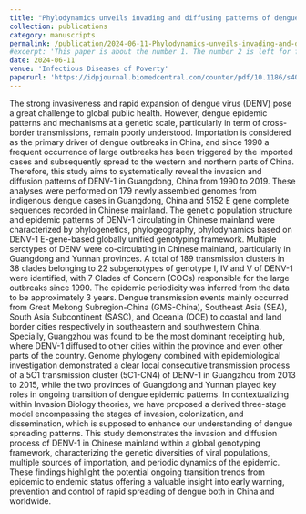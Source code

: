 ```yaml
---
title: "Phylodynamics unveils invading and diffusing patterns of dengue virus serotype-1 in Guangdong, China from 1990 to 2019 under a global genotyping framework"
collection: publications
category: manuscripts
permalink: /publication/2024-06-11-Phylodynamics-unveils-invading-and-diffusing-patterns-of-dengue-virus-serotype-1-in-Guangdong
#excerpt: 'This paper is about the number 1. The number 2 is left for future work.'
date: 2024-06-11
venue: 'Infectious Diseases of Poverty'
paperurl: 'https://idpjournal.biomedcentral.com/counter/pdf/10.1186/s40249-024-01211-6.pdf'
---
```

The strong invasiveness and rapid expansion of dengue virus (DENV) pose a great challenge to global public health. However, dengue epidemic patterns and mechanisms at a genetic scale, particularly in term of cross-border transmissions, remain poorly understood. Importation is considered as the primary driver of dengue outbreaks in China, and since 1990 a frequent occurrence of large outbreaks has been triggered by the imported cases and subsequently spread to the western and northern parts of China. Therefore, this study aims to systematically reveal the invasion and diffusion patterns of DENV-1 in Guangdong, China from 1990 to 2019. These analyses were performed on 179 newly assembled genomes from indigenous dengue cases in Guangdong, China and 5152 E gene complete sequences recorded in Chinese mainland. The genetic population structure and epidemic patterns of DENV-1 circulating in Chinese mainland were characterized by phylogenetics, phylogeography, phylodynamics based on DENV-1 E-gene-based globally unified genotyping framework. Multiple serotypes of DENV were co-circulating in Chinese mainland, particularly in Guangdong and Yunnan provinces. A total of 189 transmission clusters in 38 clades belonging to 22 subgenotypes of genotype I, IV and V of DENV-1 were identified, with 7 Clades of Concern (COCs) responsible for the large outbreaks since 1990. The epidemic periodicity was inferred from the data to be approximately 3 years. Dengue transmission events mainly occurred from Great Mekong Subregion-China (GMS-China), Southeast Asia (SEA), South Asia Subcontinent (SASC), and Oceania (OCE) to coastal and land border cities respectively in southeastern and southwestern China. Specially, Guangzhou was found to be the most dominant receipting hub, where DENV-1 diffused to other cities within the province and even other parts of the country. Genome phylogeny combined with epidemiological investigation demonstrated a clear local consecutive transmission process of a 5C1 transmission cluster (5C1-CN4) of DENV-1 in Guangzhou from 2013 to 2015, while the two provinces of Guangdong and Yunnan played key roles in ongoing transition of dengue epidemic patterns. In contextualizing within Invasion Biology theories, we have proposed a derived three-stage model encompassing the stages of invasion, colonization, and dissemination, which is supposed to enhance our understanding of dengue spreading patterns. This study demonstrates the invasion and diffusion process of DENV-1 in Chinese mainland within a global genotyping framework, characterizing the genetic diversities of viral populations, multiple sources of importation, and periodic dynamics of the epidemic. These findings highlight the potential ongoing transition trends from epidemic to endemic status offering a valuable insight into early warning, prevention and control of rapid spreading of dengue both in China and worldwide.